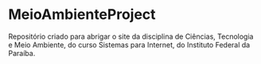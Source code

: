 # MeioAmbienteProject
Repositório criado para abrigar o site da disciplina de Ciências, Tecnologia e Meio Ambiente, do curso Sistemas para Internet, do Instituto Federal da Paraíba.
